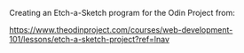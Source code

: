 Creating an Etch-a-Sketch program for the Odin Project from:

https://www.theodinproject.com/courses/web-development-101/lessons/etch-a-sketch-project?ref=lnav

